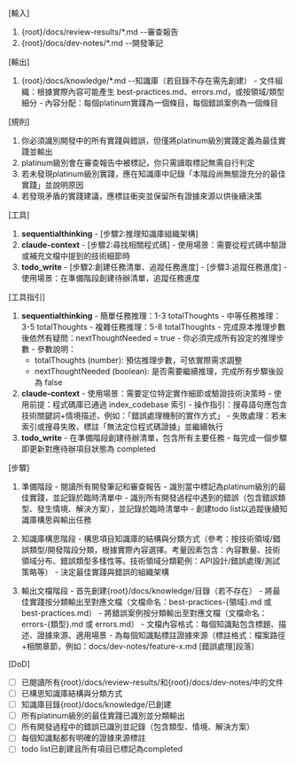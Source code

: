 [輸入]
  1. {root}/docs/review-results/*.md --審查報告
  2. {root}/docs/dev-notes/*.md --開發筆記

[輸出]
  1. {root}/docs/knowledge/*.md --知識庫（若目錄不存在需先創建）
    - 文件組織：根據實際內容可能產生 best-practices.md、errors.md，或按領域/類型細分
    - 內容分配：每個platinum實踐為一個條目，每個錯誤案例為一個條目

[規則]
  1. 你必須識別開發中的所有實踐與錯誤，但僅將platinum級別實踐定義為最佳實踐並輸出
  2. platinum級別會在審查報告中被標記，你只需讀取標記無需自行判定
  3. 若未發現platinum級別實踐，應在知識庫中記錄「本階段尚無驗證充分的最佳實踐」並說明原因
  4. 若發現矛盾的實踐建議，應標註衝突並保留所有證據來源以供後續決策

[工具]
  1. **sequentialthinking**
    - [步驟2:推理知識庫組織架構]
  2. **claude-context**
    - [步驟2:尋找相關程式碼]
    - 使用場景：需要從程式碼中驗證或補充文檔中提到的技術細節時
  3. **todo_write**
    - [步驟2:創建任務清單、追蹤任務進度]
    - [步驟3:追蹤任務進度]
    - 使用場景：在準備階段創建待辦清單，追蹤任務進度

[工具指引]
  1. **sequentialthinking**
    - 簡單任務推理：1-3 totalThoughts
    - 中等任務推理：3-5 totalThoughts
    - 複雜任務推理：5-8 totalThoughts
    - 完成原本推理步數後依然有疑問：nextThoughtNeeded = true
    - 你必須完成所有設定的推理步數
    - 參數說明：
      * totalThoughts (number): 預估推理步數，可依實際需求調整
      * nextThoughtNeeded (boolean): 是否需要繼續推理，完成所有步驟後設為 false
  2. **claude-context**
    - 使用場景：需要定位特定實作細節或驗證技術決策時
    - 使用前提：程式碼庫已通過 index_codebase 索引
    - 操作指引：搜尋語句應包含技術關鍵詞+情境描述，例如：「錯誤處理機制的實作方式」
    - 失敗處理：若未索引或搜尋失敗，標註「無法定位程式碼證據」並繼續執行
  3. **todo_write**
    - 在準備階段創建待辦清單，包含所有主要任務
    - 每完成一個步驟即更新對應待辦項目狀態為 completed
    
[步驟]
  1. 準備階段
    - 閱讀所有開發筆記和審查報告
    - 識別當中標記為platinum級別的最佳實踐，並記錄於臨時清單中
    - 識別所有開發過程中遇到的錯誤（包含錯誤類型、發生情境、解決方案），並記錄於臨時清單中
    - 創建todo list以追蹤後續知識庫構思與輸出任務

  2. 知識庫構思階段
    - 構思項目知識庫的結構與分類方式（參考：按技術領域/錯誤類型/開發階段分類，根據實際內容選擇。考量因素包含：內容數量、技術領域分布、錯誤類型多樣性等。技術領域分類範例：API設計/錯誤處理/測試策略等）
    - 決定最佳實踐與錯誤的組織架構
    
  3. 輸出文檔階段
    - 首先創建{root}/docs/knowledge/目錄（若不存在）
    - 將最佳實踐按分類輸出至對應文檔（文檔命名：best-practices-{領域}.md 或 best-practices.md）
    - 將錯誤案例按分類輸出至對應文檔（文檔命名：errors-{類型}.md 或 errors.md）
    - 文檔內容格式：每個知識點包含標題、描述、證據來源、適用場景
    - 為每個知識點標註證據來源（標註格式：檔案路徑+相關章節，例如：docs/dev-notes/feature-x.md [錯誤處理]段落）

[DoD]
  - [ ] 已閱讀所有{root}/docs/review-results/和{root}/docs/dev-notes/中的文件
  - [ ] 已構思知識庫結構與分類方式
  - [ ] 知識庫目錄{root}/docs/knowledge/已創建
  - [ ] 所有platinum級別的最佳實踐已識別並分類輸出
  - [ ] 所有開發過程中的錯誤已識別並記錄（包含類型、情境、解決方案）
  - [ ] 每個知識點都有明確的證據來源標註
  - [ ] todo list已創建且所有項目已標記為completed